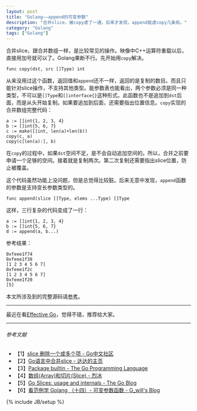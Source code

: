 ```yaml
---
layout: post
title: "Golang——append的可变参数"
description: "合并slice，被copy虐了一通，后来才发现，append能虐copy几条街。"
category: "Golang"
tags: ["Golang"]
---
```


合并slice，跟合并数组一样，是比较常见的操作。映像中C++运算符重载以后，直接用加号就可以了。Golang果断不行。先开始用`copy`解决。

	func copy(dst, src []Type) int

从来没用过这个函数，返回值和`append`还不一样，返回的是复制的数目。而且只能针对slice操作，不支持其他类型。能参数表也能看出，两个参数必须是同一种类型，不可以是`[]Type`和`[]interface{}`这种形式。此函数也不是追加到`dst`后面，而是从头开始复制。如果要追加到后面，还需要指出位置信息。`copy`实现的合并数组完整代码：

	a := []int{1, 2, 3, 4}
	b := []int{5, 6, 7}
	c := make([]int, len(a)+len(b))
	copy(c, a)
	copy(c[len(a):], b)

在`copy`的过程中，如果`dst`空间不足，是不会自动追加空间的。所以，合并之前要申请一个足够的空间。接着就是复制两次。第二次复制还需要指出slice位置，防止被覆盖。

这个代码虽然功能上没问题，但是总觉得比较脏。后来无意中发现，`append`函数的参数是支持变长参数类型的。

	func append(slice []Type, elems ...Type) []Type

这样，三行复杂的代码变成了一行：

	a := []int{1, 2, 3, 4}
	b := []int{5, 6, 7}
	d := append(a, b...)


参考结果：

	0xfeee1f74
	0xfeee1f38
	[1 2 3 4 5 6 7]
	0xfeee1f2c
	[1 2 3 4 5 6 7]
	0xfeee1f20
	[5]


本文所涉及到的完整源码请[参考](https://github.com/mnhkahn/go_code/blob/master/test_append.go)。

---

最近在看[Effective Go](https://golang.org/doc/effective_go.html)，觉得不错，推荐给大家。

---

###### *参考文献*
+ 【1】[slice 删除一个或多个项 - Go中文社区](https://bbs.studygolang.com/thread-9-1-1.html)
+ 【2】[Go语言中合并slice - 达达的主页](https://1234n.com/?post/ihu5vz)
+ 【3】[Package builtin - The Go Programming Language](https://golang.org/pkg/builtin/#append)
+ 【4】[数组(Array)和切片(Slice) - 烈冰](https://my.oschina.net/lxpan/blog/87432)
+ 【5】[Go Slices: usage and internals - The Go Blog](https://blog.golang.org/go-slices-usage-and-internals)
+ 【6】[看范例学 Golang （十四）- 可变参数函数 - G_will's Blog](https://ieqi.net/2013/03/11/%E7%9C%8B%E8%8C%83%E4%BE%8B%E5%AD%A6-golang-%EF%BC%88%E5%8D%81%E5%9B%9B%EF%BC%89-%E5%8F%AF%E5%8F%98%E5%8F%82%E6%95%B0%E5%87%BD%E6%95%B0/)

{% include JB/setup %}
